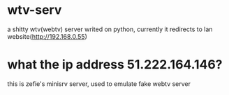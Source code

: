 # wtv-serv
a shitty wtv(webtv) server writed on python, currently it redirects to lan website(http://192.168.0.55)

# what the ip address 51.222.164.146?
this is zefie's minisrv server, used to emulate fake webtv server
